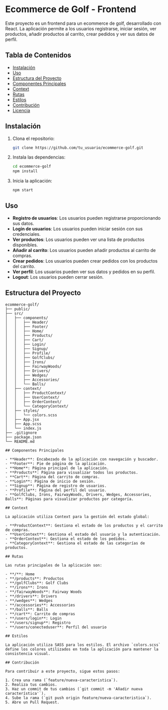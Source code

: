# Ecommerce de Golf - Frontend

Este proyecto es un frontend para un ecommerce de golf, desarrollado con React. La aplicación permite a los usuarios registrarse, iniciar sesión, ver productos, añadir productos al carrito, crear pedidos y ver sus datos de perfil.

## Tabla de Contenidos

- [Instalación](#instalación)
- [Uso](#uso)
- [Estructura del Proyecto](#estructura-del-proyecto)
- [Componentes Principales](#componentes-principales)
- [Context](#context)
- [Rutas](#rutas)
- [Estilos](#estilos)
- [Contribución](#contribución)
- [Licencia](#licencia)

## Instalación

1. Clona el repositorio:
    ```sh
    git clone https://github.com/tu_usuario/ecommerce-golf.git
    ```

2. Instala las dependencias:
    ```sh
    cd ecommerce-golf
    npm install
    ```

3. Inicia la aplicación:
    ```sh
    npm start
    ```

## Uso

- **Registro de usuarios**: Los usuarios pueden registrarse proporcionando sus datos.
- **Login de usuarios**: Los usuarios pueden iniciar sesión con sus credenciales.
- **Ver productos**: Los usuarios pueden ver una lista de productos disponibles.
- **Añadir al carrito**: Los usuarios pueden añadir productos al carrito de compras.
- **Crear pedidos**: Los usuarios pueden crear pedidos con los productos del carrito.
- **Ver perfil**: Los usuarios pueden ver sus datos y pedidos en su perfil.
- **Logout**: Los usuarios pueden cerrar sesión.

## Estructura del Proyecto

```plaintext
ecommerce-golf/
├── public/
├── src/
│   ├── components/
│   │   ├── Header/
│   │   ├── Footer/
│   │   ├── Home/
│   │   ├── Products/
│   │   ├── Cart/
│   │   ├── Login/
│   │   ├── Signup/
│   │   ├── Profile/
│   │   ├── GolfClubs/
│   │   ├── Irons/
│   │   ├── FairwayWoods/
│   │   ├── Drivers/
│   │   ├── Wedges/
│   │   ├── Accessories/
│   │   └── Balls/
│   ├── context/
│   │   ├── ProductContext/
│   │   ├── UserContext/
│   │   ├── OrderContext/
│   │   └── CategoryContext/
│   ├── styles/
│   │   └── colors.scss
│   ├── App.jsx
│   ├── App.scss
│   └── index.js
├── .gitignore
├── package.json
└── README.md

## Componentes Principales

- **Header**: Encabezado de la aplicación con navegación y buscador.
- **Footer**: Pie de página de la aplicación.
- **Home**: Página principal de la aplicación.
- **Products**: Página para visualizar todos los productos.
- **Cart**: Página del carrito de compras.
- **Login**: Página de inicio de sesión.
- **Signup**: Página de registro de usuarios.
- **Profile**: Página del perfil del usuario.
- **GolfClubs, Irons, FairwayWoods, Drivers, Wedges, Accessories, Balls**: Páginas para visualizar productos por categoría.

## Context

La aplicación utiliza Context para la gestión del estado global:

- **ProductContext**: Gestiona el estado de los productos y el carrito de compras.
- **UserContext**: Gestiona el estado del usuario y la autenticación.
- **OrderContext**: Gestiona el estado de los pedidos.
- **CategoryContext**: Gestiona el estado de las categorías de productos.

## Rutas

Las rutas principales de la aplicación son:

- **/**: Home
- **/products**: Productos
- **/golfClubs**: Golf Clubs
- **/irons**: Irons
- **/fairwayWoods**: Fairway Woods
- **/drivers**: Drivers
- **/wedges**: Wedges
- **/accessories**: Accessories
- **/balls**: Balls
- **/cart**: Carrito de compras
- **/users/login**: Login
- **/users/signup**: Registro
- **/users/conecteduser**: Perfil del usuario

## Estilos

La aplicación utiliza SASS para los estilos. El archivo `colors.scss` define los colores utilizados en toda la aplicación para mantener la consistencia visual.

## Contribución

Para contribuir a este proyecto, sigue estos pasos:

1. Crea una rama (`feature/nueva-caracteristica`).
2. Realiza tus cambios.
3. Haz un commit de tus cambios (`git commit -m 'Añadir nueva característica'`).
4. Sube la rama (`git push origin feature/nueva-caracteristica`).
5. Abre un Pull Request.
